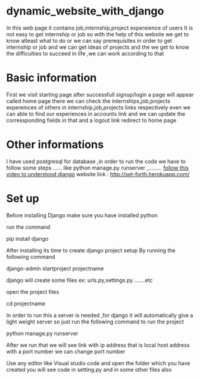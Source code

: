 # **dynamic_website_with_django**
 In this web page it contains job,internship,project expereience of users 
 It is not easy to get internship or job so with the help of this website we get to know atleast what to do or we can say prerequisites in order to get internship or job and we can get ideas of projects and the we get to know the difficulties to succeed in life ,we can work according to that
# Basic information 
 First we visit starting page after successfull signup/login a page will appear called home page there we can check the internships,job,projects expereinces of others in internship,job,projects links respectively even we can able to find our experiences in accounts link and we can update the corressponding fields in that and a logout link redirect to home page
# Other informations
 I have used postgresql for database ,in order to run the code we have to follow some steps ...... like python manage.py runserver  ,.........
[follow this video to understood django](https://youtu.be/OTmQOjsl0eg)
website link : http://set-forth.herokuapp.com/
# Set up
Before installing Django make sure you have installed python

run the command 

pip install django 

After installing its time to create django project setup By running the following command

django-admin startproject projectname

django will create some files  ex: urls.py,settings.py .......etc

open the project files

cd projectname

In order to run this a server is needed ,for django it will automatically give a light weight server so just run the following command to run the project

python manage.py runserver

After we run that we will see link with ip address that is local host address with a port number we can change port number

Use any editor like Visual studio code and open the folder which you have created you will see code in setting.py and in some other files also 
